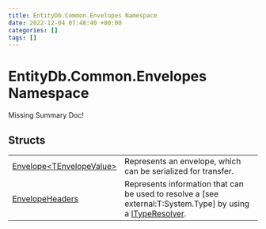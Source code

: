 ```yaml
---
title: EntityDb.Common.Envelopes Namespace
date: 2022-12-04 07:48:40 +00:00
categories: []
tags: []
---
```


# EntityDb.Common.Envelopes Namespace
Missing Summary Doc!
## Structs
<table><tr><td><a href='/dotnet/entitydb.common.envelopes.envelope`1'>Envelope&lt;TEnvelopeValue&gt;</a></td><td>
Represents an envelope, which can be serialized for transfer.
</td></tr><tr><td><a href='/dotnet/entitydb.common.envelopes.envelopeheaders'>EnvelopeHeaders</a></td><td>
Represents information that can be used to resolve a [see external:T:System.Type] by using a <a href='/dotnet/entitydb.common.typeresolvers.ityperesolver'>ITypeResolver</a>.
</td></tr></table>
